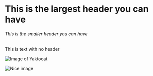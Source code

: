 # This is the largest header you can have
###### This is the smaller header you can have 

This is text with no header

![Image of Yaktocat](https://octodex.github.com/images/yaktocat.png)

![Nice image](http://wallpapercave.com/beautiful-scenery-backgrounds)
